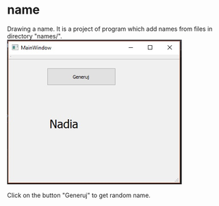 # name
Drawing a name.
It is a project of program which add names from files in directory "names/".
![Alt text](/generator.jpg?raw=true)

Click on the button "Generuj" to get random name.
